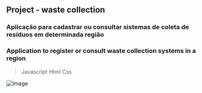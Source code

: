 ## Project - waste collection
### Aplicação para cadastrar ou consultar sistemas de coleta de resíduos em determinada região
### Application to register or consult waste collection systems in a region
> Javascript 
> Html 
> Css 

![Image](screen_one.png)
 
